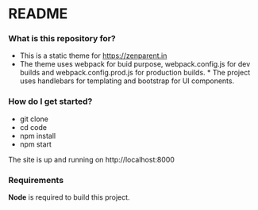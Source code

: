 # README #

### What is this repository for? ###

* This is a static theme for https://zenparent.in
* The theme uses webpack for buid purpose, webpack.config.js for dev builds and webpack.config.prod.js for production builds. * The project uses handlebars for templating and bootstrap for UI components.

### How do I get started? ###

* git clone
* cd code
* npm install
* npm start

The site is up and running on http://localhost:8000

### Requirements

**Node** is required to build this project.
